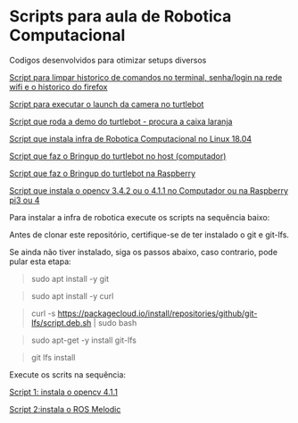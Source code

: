 # Scripts para aula de Robotica Computacional

Codigos desenvolvidos para otimizar setups diversos 

[Script para limpar historico de comandos no terminal, senha/login na rede wifi e o historico do firefox ](./limpeza_marota.sh)

[Script para executar o launch da camera no turtlebot](./camera.sh)

[Script que roda a demo do turtlebot - procura a caixa laranja ](./demo.sh)

[Script que instala infra de Robotica Computacional no Linux 18.04 ](https://github.com/Insper/insper-docs/blob/master/Informatica/Robotica/Scripts/Instala_infra_robotica.sh)

[Script que faz o Bringup do turtlebot no host (computador) ](./start_robo.sh)

[Script que faz o Bringup do turtlebot na Raspberry ](./start_turtle.sh)


[Script que instala o opencv 3.4.2 ou o 4.1.1 no Computador ou na Raspberry pi3 ou 4](./install_opencv4.sh)

Para instalar a infra de robotica execute os scripts na sequência baixo:

Antes de clonar este repositório, certifique-se de ter instalado o git e git-lfs. 

Se ainda não tiver instalado, siga os passos abaixo, caso contrario, pode pular esta etapa:
 > sudo apt install -y git
 
 > sudo apt install -y curl
 
 > curl -s https://packagecloud.io/install/repositories/github/git-lfs/script.deb.sh | sudo bash
 
 > sudo apt-get -y  install git-lfs
 
 > git lfs install

Execute os scrits na sequência:

[Script 1: instala o opencv 4.1.1](./install_opencv4.sh)

[Script 2:instala o ROS Melodic](./install_opencv4.sh)
